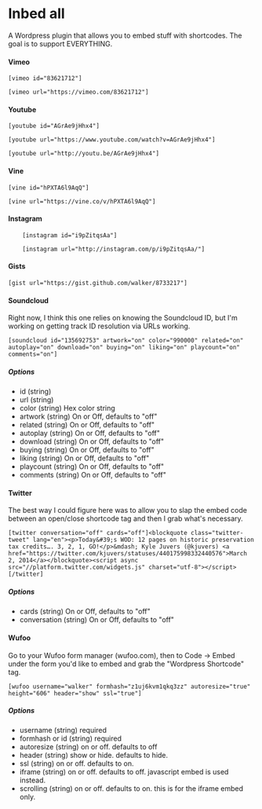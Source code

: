 Inbed all
===================

A Wordpress plugin that allows you to embed stuff with shortcodes. The goal is to support EVERYTHING.


#### Vimeo

    [vimeo id="83621712"]

    [vimeo url="https://vimeo.com/83621712"]

#### Youtube

    [youtube id="AGrAe9jHhx4"]

    [youtube url="https://www.youtube.com/watch?v=AGrAe9jHhx4"]

    [youtube url="http://youtu.be/AGrAe9jHhx4"]

#### Vine

    [vine id="hPXTA6l9AqQ"]

    [vine url="https://vine.co/v/hPXTA6l9AqQ"]

#### Instagram

        [instagram id="i9pZitqsAa"]

        [instagram url="http://instagram.com/p/i9pZitqsAa/"]

#### Gists

    [gist url="https://gist.github.com/walker/8733217"]

#### Soundcloud

Right now, I think this one relies on knowing the Soundcloud ID, but I'm working on getting track ID resolution via URLs working.

    [soundcloud id="135692753" artwork="on" color="990000" related="on" autoplay="on" download="on" buying="on" liking="on" playcount="on" comments="on"]

##### Options

* id (string)
* url (string)
* color (string) Hex color string
* artwork (string) On or Off, defaults to "off"
* related (string) On or Off, defaults to "off"
* autoplay (string) On or Off, defaults to "off"
* download (string) On or Off, defaults to "off"
* buying (string) On or Off, defaults to "off"
* liking (string) On or Off, defaults to "off"
* playcount (string) On or Off, defaults to "off"
* comments (string) On or Off, defaults to "off"

#### Twitter

The best way I could figure here was to allow you to slap the embed code between an open/close shortcode tag and then I grab what's necessary.

    [twitter conversation="off" cards="off"]<blockquote class="twitter-tweet" lang="en"><p>Today&#39;s WOD: 12 pages on historic preservation tax credits…. 3, 2, 1, GO!</p>&mdash; Kyle Juvers (@kjuvers) <a href="https://twitter.com/kjuvers/statuses/440175998332440576">March 2, 2014</a></blockquote><script async src="//platform.twitter.com/widgets.js" charset="utf-8"></script>[/twitter]

##### Options

* cards (string) On or Off, defaults to "off"
* conversation (string) On or Off, defaults to "off"

#### Wufoo

Go to your Wufoo form manager (wufoo.com), then to Code -> Embed under the form you'd like to embed and grab the "Wordpress Shortcode" tag.

    [wufoo username="walker" formhash="z1uj6kvm1qkq3zz" autoresize="true" height="606" header="show" ssl="true"]

##### Options

* username (string) required
* formhash or id (string) required
* autoresize (string) on or off. defaults to off
* header (string) show or hide. defaults to hide.
* ssl (string)  on or off. defaults to on.
* iframe (string) on or off. defaults to off. javascript embed is used instead.
* scrolling (string) on or off. defaults to on. this is for the iframe embed only.